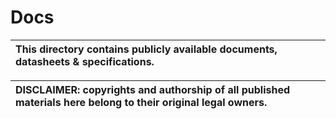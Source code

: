 # Docs

| This directory contains publicly available documents, datasheets & specifications. |
|:--------

| **DISCLAIMER**: copyrights and authorship of all published materials here belong to their original legal owners. |
|:--------

